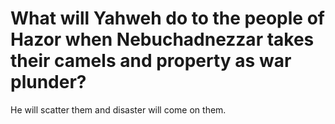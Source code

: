 # What will Yahweh do to the people of Hazor when Nebuchadnezzar takes their camels and property as war plunder?

He will scatter them and disaster will come on them.
